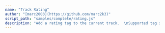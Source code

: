 ```yaml
---
name: "Track Rating"
author: "[marc2003](https://github.com/marc2k3)"
script_path: "samples/complete/rating.js"
description: "Add a rating tag to the current track.  \nSupported tag storage methods:\n- `foo_playcount`.\n- File tag.\n- Spider Monkey Panel DB."
---
```

